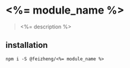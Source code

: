 # <%= module_name %>
> <%= description %>

## installation
```shell
npm i -S @feizheng/<%= module_name %>
```
